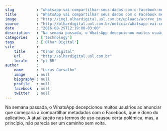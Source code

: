 ```yaml
---
slug          : "whatsapp-vai-compartilhar-seus-dados-com-o-facebook-mesmo-que-voce-nao-queira"
title         : "WhatsApp vai compartilhar seus dados com o Facebook mesmo que você não queira"
image         : "http://img1.olhardigital.uol.com.br/uploads/acervo_imagens/2016/08/20160829120302_660_420.jpg"
source        : "http://olhardigital.uol.com.br/noticia/whatsapp-vai-compartilhar-seus-dados-com-o-facebook-mesmo-que-voce-nao-queira/61612"
date          : "2016-08-29T12:19:00-03:00"
description   : "Na semana passada, o WhatsApp decepcionou muitos usuários ao anunciar que começaria a compartilhar metadados com o Facebook, que é dono do aplicativo. A atualização nos termos de uso causou certa polêmica, mas, a princípio, não parecia ser um caminho sem volta."
categories    : ['technology']
tags          : ['Olhar Digital']
site          :
    title     : "Olhar Digital"
    url       : "http://olhardigital.uol.com.br"
    locale    : "pt_BR"
author        :
    name      : "Lucas Carvalho"
    image     : null
    biography : null
    profile   : null
    facebook  : null
    twitter   : null
---
```


Na semana passada, o WhatsApp decepcionou muitos usuários ao anunciar que começaria a compartilhar metadados com o Facebook, que é dono do aplicativo. A atualização nos termos de uso causou certa polêmica, mas, a princípio, não parecia ser um caminho sem volta.
